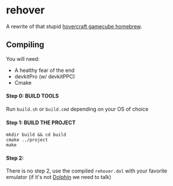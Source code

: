 # rehover

A rewrite of that stupid [hovercraft gamecube homebrew](https://github.com/hamcha/hovercraft).

## Compiling

You will need:
- A healthy fear of the end
- devkitPro (w/ devkitPPC)
- Cmake

#### Step 0: BUILD TOOLS
Run `build.sh` or `build.cmd` depending on your OS of choice

#### Step 1: BUILD THE PROJECT
```
mkdir build && cd build
cmake ../project
make
```
#### Step 2:
There is no step 2, use the compiled `rehover.dol` with your favorite emulator (if it's not [Dolphin](https://dolphin-emu.org/) we need to talk)
